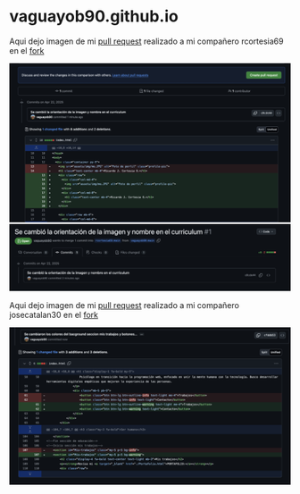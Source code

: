 # vaguayob90.github.io

Aqui dejo imagen de mi [pull request](https://github.com/rcortesia69/rcortesia69.github.io/pull/1) realizado a mi compañero rcortesia69  en el [fork](https://github.com/vaguayob90/rcortesia69.github.io)

![cambios rcortesia](assets/img/cambiopr_rcortesia.png)
![commit rcortesia](assets/img/commitpr_rcortesia.png)

Aqui dejo imagen de mi [pull request](https://github.com/josecatalan30/josecatalan30.github.io/pull/4) realizado a mi compañero josecatalan30 en el [fork](https://github.com/vaguayob90/josecatalan30.github.io)

![cambios josecatalan30](assets/img/cambios_josecatalan.png)
